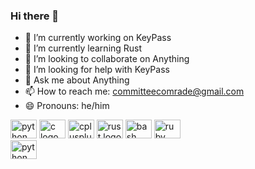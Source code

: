 ### Hi there 👋
- 🔭 I’m currently working on KeyPass
- 🌱 I’m currently learning Rust
- 👯 I’m looking to collaborate on Anything
- 🤔 I’m looking for help with KeyPass
- 💬 Ask me about Anything
- 📫 How to reach me: committeecomrade@gmail.com
- 😄 Pronouns: he/him
<div align="left"> <img src="https://cdn.jsdelivr.net/gh/devicons/devicon/icons/python/python-original.svg" height="30" width="42" alt="python logo" /> <img src="https://cdn.jsdelivr.net/gh/devicons/devicon/icons/c/c-original.svg" height="30" width="42" alt="c logo" /> <img src="https://cdn.jsdelivr.net/gh/devicons/devicon/icons/cplusplus/cplusplus-original.svg" height="30" width="42" alt="cplusplus logo" /> <img src="https://cdn.jsdelivr.net/gh/devicons/devicon/icons/rust/rust-plain.svg" height="30" width="42" alt="rust logo" /> <img src="https://cdn.jsdelivr.net/gh/devicons/devicon/icons/bash/bash-original.svg" height="30" width="42" alt="bash logo" /> <img src="https://cdn.jsdelivr.net/gh/devicons/devicon/icons/ruby/ruby-original.svg" height="30" width="42" alt="ruby logo" /></div>

 <img src="https://cdn.jsdelivr.net/gh/devicons/devicon/icons/python/python-original.svg" height="30" width="42" alt="python logo" />
